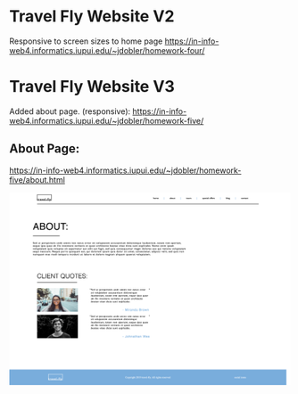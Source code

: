 # Travel Fly Website V2
Responsive to screen sizes to home page
https://in-info-web4.informatics.iupui.edu/~jdobler/homework-four/


# Travel Fly Website V3
Added about page. (responsive):
https://in-info-web4.informatics.iupui.edu/~jdobler/homework-five/

## About Page:
https://in-info-web4.informatics.iupui.edu/~jdobler/homework-five/about.html

![Travel Fly About Page preview](/images/screenshot.png "Travel Fly")
